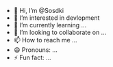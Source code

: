 - 👋 Hi, I’m @Sosdki
- 👀 I’m interested in devlopment 
- 🌱 I’m currently learning ...
- 💞️ I’m looking to collaborate on ...
- 📫 How to reach me ...
- 😄 Pronouns: ...
- ⚡ Fun fact: ...

<!---
Sosdki/Sosdki is a ✨ special ✨ repository because its `README.md` (this file) appears on your GitHub profile.
You can click the Preview link to take a look at your changes.
--->
